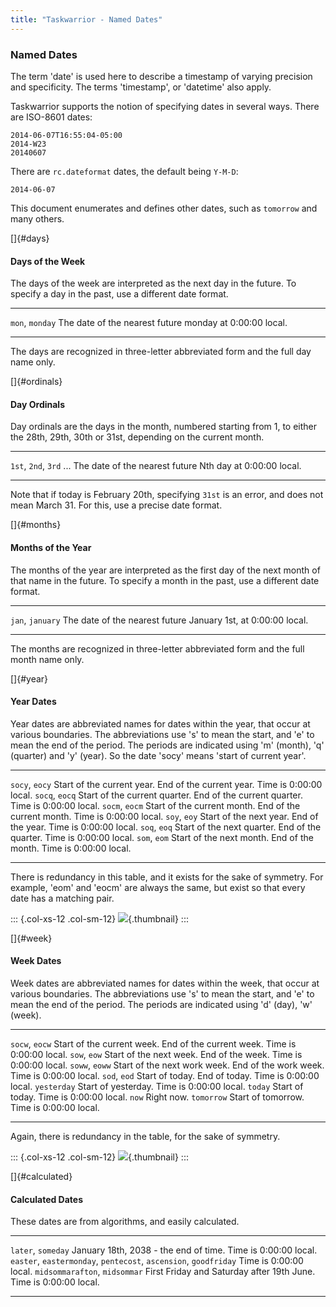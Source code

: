 ```yaml
---
title: "Taskwarrior - Named Dates"
---
```


### Named Dates

The term \'date\' is used here to describe a timestamp of varying precision and
specificity. The terms \'timestamp\', or \'datetime\' also apply.

Taskwarrior supports the notion of specifying dates in several ways. There are
ISO-8601 dates:

    2014-06-07T16:55:04-05:00
    2014-W23
    20140607

There are `rc.dateformat` dates, the default being `Y-M-D`:

    2014-06-07

This document enumerates and defines other dates, such as `tomorrow` and many
others.

[]{#days}

#### Days of the Week

The days of the week are interpreted as the next day in the future. To specify a
day in the past, use a different date format.

  ----------------- ---------------------------------------------------------
  `mon`, `monday`   The date of the nearest future monday at 0:00:00 local.
  ----------------- ---------------------------------------------------------

The days are recognized in three-letter abbreviated form and the full day name
only.

[]{#ordinals}

#### Day Ordinals

Day ordinals are the days in the month, numbered starting from 1, to either the
28th, 29th, 30th or 31st, depending on the current month.

  -------------------------- ----------------------------------------------------------
  `1st`, `2nd`, `3rd` \...   The date of the nearest future Nth day at 0:00:00 local.
  -------------------------- ----------------------------------------------------------

Note that if today is February 20th, specifying `31st` is an error, and does not
mean March 31. For this, use a precise date format.

[]{#months}

#### Months of the Year

The months of the year are interpreted as the first day of the next month of
that name in the future. To specify a month in the past, use a different date
format.

  ------------------ ---------------------------------------------------------------
  `jan`, `january`   The date of the nearest future January 1st, at 0:00:00 local.
  ------------------ ---------------------------------------------------------------

The months are recognized in three-letter abbreviated form and the full month
name only.

[]{#year}

#### Year Dates

Year dates are abbreviated names for dates within the year, that occur at
various boundaries. The abbreviations use \'s\' to mean the start, and \'e\' to
mean the end of the period. The periods are indicated using \'m\' (month), \'q\'
(quarter) and \'y\' (year). So the date \'socy\' means \'start of current
year\'.

  ---------------- ----------------------------------------------------------------------------------
  `socy`, `eocy`   Start of the current year. End of the current year. Time is 0:00:00 local.
  `socq`, `eocq`   Start of the current quarter. End of the current quarter. Time is 0:00:00 local.
  `socm`, `eocm`   Start of the current month. End of the current month. Time is 0:00:00 local.
  `soy`, `eoy`     Start of the next year. End of the year. Time is 0:00:00 local.
  `soq`, `eoq`     Start of the next quarter. End of the quarter. Time is 0:00:00 local.
  `som`, `eom`     Start of the next month. End of the month. Time is 0:00:00 local.
  ---------------- ----------------------------------------------------------------------------------

There is redundancy in this table, and it exists for the sake of symmetry. For
example, \'eom\' and \'eocm\' are always the same, but exist so that every date
has a matching pair.

::: {.col-xs-12 .col-sm-12}
[![](/docs/design/year.png)](/docs/design/year.png){.thumbnail}
:::

[]{#week}

#### Week Dates

Week dates are abbreviated names for dates within the week, that occur at
various boundaries. The abbreviations use \'s\' to mean the start, and \'e\' to
mean the end of the period. The periods are indicated using \'d\' (day), \'w\'
(week).

  ---------------- ----------------------------------------------------------------------------
  `socw`, `eocw`   Start of the current week. End of the current week. Time is 0:00:00 local.
  `sow`, `eow`     Start of the next week. End of the week. Time is 0:00:00 local.
  `soww`, `eoww`   Start of the next work week. End of the work week. Time is 0:00:00 local.
  `sod`, `eod`     Start of today. End of today. Time is 0:00:00 local.
  `yesterday`      Start of yesterday. Time is 0:00:00 local.
  `today`          Start of today. Time is 0:00:00 local.
  `now`            Right now.
  `tomorrow`       Start of tomorrow. Time is 0:00:00 local.
  ---------------- ----------------------------------------------------------------------------

Again, there is redundancy in the table, for the sake of symmetry.

::: {.col-xs-12 .col-sm-12}
[![](/docs/design/week.png)](/docs/design/week.png){.thumbnail}
:::

[]{#calculated}

#### Calculated Dates

These dates are from algorithms, and easily calculated.

  ------------------------------------------------------------------ -------------------------------------------------------------------
  `later`, `someday`                                                 January 18th, 2038 - the end of time. Time is 0:00:00 local.
  `easter`, `eastermonday`, `pentecost`, `ascension`, `goodfriday`   Time is 0:00:00 local.
  `midsommarafton`, `midsommar`                                      First Friday and Saturday after 19th June. Time is 0:00:00 local.
  ------------------------------------------------------------------ -------------------------------------------------------------------

